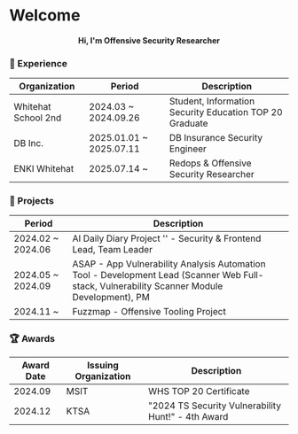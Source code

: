 # Welcome
<div align="center">
  <h4>Hi, I'm Offensive Security Researcher</h4>
</div>

<h3>🏢 Experience</h3>

| Organization | Period | Description |
|---|---|---|
| Whitehat School 2nd | 2024.03 ~ 2024.09.26 | Student, Information Security Education TOP 20 Graduate |
| DB Inc. | 2025.01.01 ~ 2025.07.11 | DB Insurance Security Engineer |
| ENKI Whitehat | 2025.07.14 ~ | Redops & Offensive Security Researcher |

<h3>📃 Projects</h3>

| Period | Description |
| --- | --- |
| 2024.02 ~ 2024.06 | AI Daily Diary Project '<a href="https://github.com/kookmin-sw/capstone-2024-13"></a>' - Security & Frontend Lead, Team Leader |
| 2024.05 ~ 2024.09 | ASAP - App Vulnerability Analysis Automation Tool - Development Lead (Scanner Web Full-stack, Vulnerability Scanner Module Development), PM |
| 2024.11 ~ | Fuzzmap - Offensive Tooling Project |

<h3>🏆 Awards</h3>

| Award Date | Issuing Organization | Description |
|---|---|---|
| 2024.09 | MSIT | WHS TOP 20 Certificate |
| 2024.12 | KTSA | "2024 TS Security Vulnerability Hunt!" - 4th Award |

<br />

